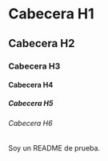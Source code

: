# Cabecera H1
## Cabecera H2
### Cabecera H3
#### Cabecera H4
##### Cabecera H5
###### Cabecera H6



Soy un README de prueba.